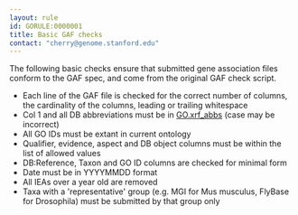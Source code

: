 ```yaml
---
layout: rule
id: GORULE:0000001
title: Basic GAF checks
contact: "cherry@genome.stanford.edu"
---
```


<p>The following basic checks ensure that submitted gene association files conform to the GAF spec, and come from the original GAF check script.</p>
<ul><li>Each line of the GAF file is checked for the correct number of columns, the cardinality of the columns, leading or trailing whitespace</li>
<li>Col 1 and all DB abbreviations must be in <a href="http://www.geneontology.org/cgi-bin/xrefs.cgi">GO.xrf_abbs</a> (case may be incorrect)</li>
<li>All GO IDs must be extant in current ontology</li>
<li>Qualifier, evidence, aspect and DB object columns must be within the list of allowed values</li>
<li>DB:Reference, Taxon and GO ID columns are checked for minimal form</li>
<li>Date must be in YYYYMMDD format</li>
<li>All IEAs over a year old are removed</li>
<li>Taxa with a 'representative' group (e.g. MGI for Mus musculus, FlyBase for Drosophila) must be submitted by that group only</li>
</ul>
